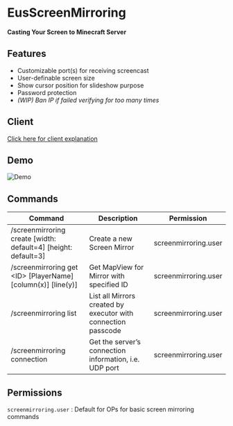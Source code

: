 # EusScreenMirroring
**Casting Your Screen to Minecraft Server**


## Features
- Customizable port(s) for receiving screencast
- User-definable screen size
- Show cursor position for slideshow purpose
- Password protection
- _(WIP) Ban IP if failed verifying for too many times_


## Client
[Click here for client explanation](https://github.com/richardhyy/EusScreenMirroring/tree/master/client)


## Demo
![Demo](image/demo_screenmirroring.gif)


## Commands

| Command                                                      | Description                                                  | Permission           |
| ------------------------------------------------------------ | ------------------------------------------------------------ | -------------------- |
| /screenmirroring create [width: default=4] [height: default=3] | Create a new Screen Mirror                                   | screenmirroring.user |
| /screenmirroring get \<ID\> [PlayerName] [column(x)] [line(y)] | Get MapView for Mirror with specified ID                     | screenmirroring.user |
| /screenmirroring list                                        | List all Mirrors created by executor with connection passcode | screenmirroring.user |
| /screenmirroring connection                                  | Get the server’s connection information, i.e. UDP port       | screenmirroring.user |


## Permissions

`screenmirroring.user` : Default for OPs for basic screen mirroring commands

